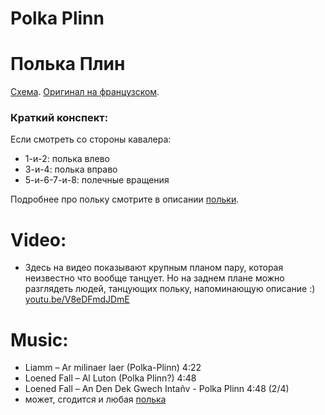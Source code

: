Polka Plinn
===========
# Полька Плин
[Схема](https://translate.google.ru/translate?hl=en&sl=fr&tl=ru&u=http%3A%2F%2Fdansesbretonnes.gwalarn.org%2Fdanses%2Fpolka_plinn.html). [Оригинал на французском](http://dansesbretonnes.gwalarn.org/danses/polka_plinn.html).

### Краткий конспект:
Если смотреть со стороны кавалера:

- 1-и-2: полька влево
- 3-и-4: полька вправо
- 5-и-6-7-и-8: полечные вращения

Подробнее про польку смотрите в описании [польки](polka.md).

Video:
======
- Здесь на видео показывают крупным планом пару, которая неизвестно что вообще танцует. Но на заднем плане можно разглядеть людей, танцующих польку, напоминающую описание :) [youtu.be/V8eDFmdJDmE](https://www.youtube.com/watch?v=V8eDFmdJDmE)

Music:
======
- Liamm – Ar milinaer laer (Polka-Plinn) 4:22
- Loened Fall – Al Luton (Polka Plinn?) 4:48
- Loened Fall – An Den Dek Gwech Intañv - Polka Plinn 4:48 (2/4)
- может, сгодится и любая [полька](polka.md)
